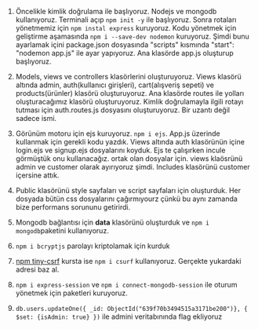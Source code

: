1. Öncelikle kimlik doğrulama ile başlıyoruz. Nodejs ve mongodb kullanıyoruz. Terminali açıp `npm init -y` ile başlıyoruz. Sonra rotaları yönetmemiz için `npm instal express` kuruyoruz. Kodu yönetmek için geliştirme aşamasında `npm i --save-dev nodemon` kuruyoruz. Şimdi bunu ayarlamak içini package.json dosyasında "scripts" kısmında "start": "nodemon app.js" ile ayar yapıyoruz.  Ana klasörde app.js oluşturup başlıyoruz.

2. Models, views ve controllers klasörlerini oluşturuyoruz. Views klasörü altında admin, auth(kullanıcı girişleri), cart(alışveriş sepeti) ve products(ürünler) klasörü oluşturuyoruz. Ana klasörde routes ile yolları oluşturacağımız klasörü oluşturuyoruz. Kimlik doğrulamayla ilgili rotayı tutması için auth.routes.js dosyasını oluşturuyoruz. Bir uzantı değil sadece ismi. 

3. Görünüm motoru için ejs kuruyoruz. `npm i ejs`. App.js üzerinde kullanmak için gerekli kodu yazdık. Views altında auth klasörünün içine login.ejs ve signup.ejs dosyalarını koyduk. Ejs te çalışırken incule görmüştük onu kullanacağız. ortak olan dosyalar için. views klaösrünü admin ve customer olarak ayırıyoruz şimdi. Includes klasörünü customer içersine attık. 

4. Public klasörünü style sayfaları ve script sayfaları için oluşturduk. Her dosyada bütün css dosyalarını çağırmıyourz çünkü bu aynı zamanda bize performans sorununu getirirdi.

5. Mongodb bağlantısı için **data** klasörünü oluşturduk ve `npm i mongodb`paketini kullanıyoruz.

6. `npm i bcryptjs` parolayı kriptolamak için kurduk

7. [npm tiny-csrf](https://www.npmjs.com/package/tiny-csrf) kursta ise `npm i csurf` kullanıyoruz. Gerçekte yukardaki adresi baz al.

8. `npm i express-session` ve `npm i connect-mongodb-session` ile oturum yönetmek için paketleri kuruyoruz. 

9. `db.users.updateOne({ _id: ObjectId("639f70b3494515a3171be200")}, { $set: {isAdmin: true} })` ile admini veritabınında flag ekliyoruz